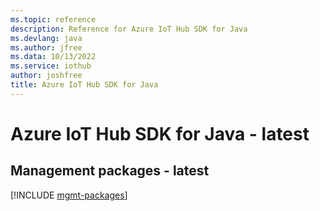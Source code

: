 ```yaml
---
ms.topic: reference
description: Reference for Azure IoT Hub SDK for Java
ms.devlang: java
ms.author: jfree
ms.data: 10/13/2022
ms.service: iothub
author: joshfree
title: Azure IoT Hub SDK for Java
---
```

# Azure IoT Hub SDK for Java - latest

## Management packages - latest
[!INCLUDE [mgmt-packages](iot-hub-mgmt-index.md)]